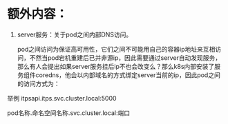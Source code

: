 # 额外内容：
1. server服务：关于pod之间内部DNS访问。

    pod之间访问为保证高可用性，它们之间不可能用自己的容器ip地址来互相访问，不然当pod宕机重建后已并非源ip，因此需要通过server自动发现服务，
那么有人会提出如果server服务挂后ip不也会改变么？那么k8s内部安装了服务组件coredns，他会以内部域名的方式绑定server当前的ip，因此pod之间的访问方式为：

举例
itpsapi.itps.svc.cluster.local:5000

pod名称.命名空间名称.svc.cluster.local:端口
